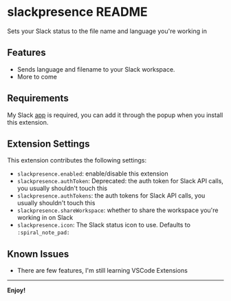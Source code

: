 # slackpresence README

Sets your Slack status to the file name and language you're working in

## Features

* Sends language and filename to your Slack workspace.
* More to come

## Requirements

My Slack [app](https://slack.com/oauth/authorize?client_id=5167321442.546836577892&scope=users.profile:write) is required, you can add it through the popup when you install this extension.

## Extension Settings

This extension contributes the following settings:

* `slackpresence.enabled`: enable/disable this extension
* `slackpresence.authToken`: Deprecated: the auth token for Slack API calls, you usually shouldn't touch this
* `slackpresence.authTokens`: the auth tokens for Slack API calls, you usually shouldn't touch this
* `slackpresence.shareWorkspace`: whether to share the workspace you're working in on Slack
* `slackpresence.icon`: The Slack status icon to use. Defaults to `:spiral_note_pad:`

## Known Issues

* There are few features, I'm still learning VSCode Extensions

-----------------------------------------------------------------------------------------------------------

**Enjoy!**
